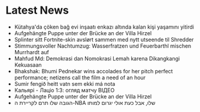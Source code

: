 # Latest News
-  Kütahya'da çöken bağ evi inşaatı enkazı altında kalan kişi yaşamını yitirdi
-  Aufgehängte Puppe unter der Brücke an der Villa Hirzel
-  Splinter sitt Fortnite-skin avslørt sammen med nytt utseende til Shredder
-  Stimmungsvoller Nachtumzug: Wasserfratzen und Feuerbarthl mischen Murrhardt auf
-  Mahfud Md: Demokrasi dan Nomokrasi Lemah karena Dikangkangi Kekuasaan
-  Bhakshak: Bhumi Pednekar wins accolades for her pitch perfect performance; netizens call the film a need of an hour
-  Sumir fengið heitt vatn sem ekki má nota
-  Кальярі - Лаціо 1:3: огляд матчу ВІДЕО
-  Aufgehängte Puppe unter der Brücke an der Villa Hirzel
-  הגובה שלו תרם לקריירת ה-NBA שלו, אבל כעת אולי יגרום למותו
